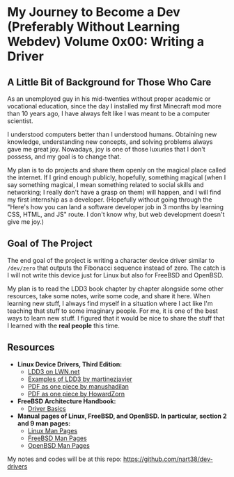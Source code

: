 # My Journey to Become a Dev (Preferably Without Learning Webdev) Volume 0x00: Writing a Driver

## A Little Bit of Background for Those Who Care

As an unemployed guy in his mid-twenties without proper academic or vocational education, since the day I installed my first Minecraft mod more than 10 years ago, I have always felt like I was meant to be a computer scientist.

I understood computers better than I understood humans. Obtaining new knowledge, understanding new concepts, and solving problems always gave me great joy. Nowadays, joy is one of those luxuries that I don't possess, and my goal is to change that.

My plan is to do projects and share them openly on the magical place called the internet. If I grind enough publicly, hopefully, something magical (when I say something magical, I mean something related to social skills and networking; I really don't have a grasp on them) will happen, and I will find my first internship as a developer. (Hopefully without going through the "Here's how you can land a software developer job in 3 months by learning CSS, HTML, and JS" route. I don't know why, but web development doesn't give me joy.)

## Goal of The Project

The end goal of the project is writing a character device driver similar to `/dev/zero` that outputs the Fibonacci sequence instead of zero. The catch is I will not write this device just for Linux but also for FreeBSD and OpenBSD.

My plan is to read the LDD3 book chapter by chapter alongside some other resources, take some notes, write some code, and share it here. When learning new stuff, I always find myself in a situation where I act like I'm teaching that stuff to some imaginary people. For me, it is one of the best ways to learn new stuff. I figured that it would be nice to share the stuff that I learned with the **real people** this time.

## Resources

- **Linux Device Drivers, Third Edition:**
    - [LDD3 on LWN.net](https://lwn.net/Kernel/LDD3/)
    - [Examples of LDD3 by martinezjavier](https://github.com/martinezjavier/ldd3)
    - [PDF as one piece by manushadilan](https://github.com/manushadilan/ldd3_pdf)
    - [PDF as one piece by HowardZorn](https://github.com/HowardZorn/ldd3_pdf)
- **FreeBSD Architecture Handbook:**
    - [Driver Basics](https://docs.freebsd.org/en/books/arch-handbook/driverbasics/)
- **Manual pages of Linux, FreeBSD, and OpenBSD. In particular, section 2 and 9 man pages:**
    - [Linux Man Pages](https://linux.die.net/man/)
    - [FreeBSD Man Pages](https://man.freebsd.org/cgi/man.cgi)
    - [OpenBSD Man Pages](https://man.openbsd.org/)

My notes and codes will be at this repo: <https://github.com/nart38/dev-drivers>
